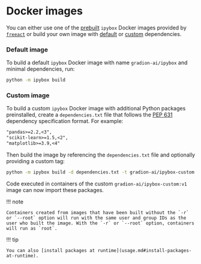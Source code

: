 # Docker images

You can either use one of the [prebuilt](https://gradion-ai.github.io/freeact/environment/#prebuilt-docker-images) `ipybox` Docker images provided by [`freeact`](https://gradion-ai.github.io/freeact/) or build your own image with [default](#default-image) or [custom](#custom-image) dependencies.

### Default image

To build a default `ipybox` Docker image with name `gradion-ai/ipybox` and minimal dependencies, run:

```bash
python -m ipybox build
```

### Custom image

To build a custom `ipybox` Docker image with additional Python packages preinstalled, create a `dependencies.txt` file that follows the [PEP 631](https://peps.python.org/pep-0631/) dependency specification format. For example:

```txt title="dependencies.txt"
"pandas>=2.2,<3",
"scikit-learn>=1.5,<2",
"matplotlib>=3.9,<4"
```

Then build the image by referencing the `dependencies.txt` file and optionally providing a custom tag:

```bash
python -m ipybox build -d dependencies.txt -t gradion-ai/ipybox-custom:v1
```

Code executed in containers of the custom `gradion-ai/ipybox-custom:v1` image can now import these packages.

!!! note

    Containers created from images that have been built without the `-r` or `--root` option will run with the same user and group IDs as the user who built the image. With the `-r` or `--root` option, containers will run as `root`.

!!! tip

    You can also [install packages at runtime](usage.md#install-packages-at-runtime).
